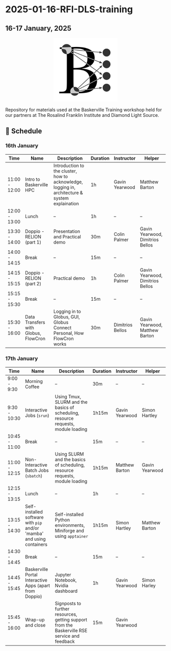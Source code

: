 # 2025-01-16-RFI-DLS-training

## 16-17 January, 2025

<center><img src="img/logo.png" alt="baskerville-logo" width="200"/></center>

Repository for materials used at the Baskerville Training workshop held for our partners at The Rosalind Franklin Institute and Diamond Light Source.

## :calendar: Schedule

### 16th January

| Time          | Name                                 | Description                                                                                     | Duration | Instructor       | Helper                           |
| ------------- | ------------------------------------ | ----------------------------------------------------------------------------------------------- | -------- | ---------------- | -------------------------------- |
| 11:00 - 12:00 | Intro to Baskerville HPC             | Introduction to the cluster, how to acknowledge, logging in, architecture & system explaination | 1h       | Gavin Yearwood   | Matthew Barton                   |
| 12:00 - 13:00 | Lunch                                | –                                                                                               | 1h       | –                | –                                |
| 13:30 - 14:00 | Doppio - RELION (part 1)             | Presentation and Practical demo                                                                 | 30m      | Colin Palmer     | Gavin Yearwood, Dimitrios Bellos |
| 14:00 - 14:15 | Break                                | –                                                                                               | 15m      | –                | –                                |
| 14:15 - 15:15 | Doppio - RELION (part 2)             | Practical demo                                                                                  | 1h       | Colin Palmer     | Gavin Yearwood, Dimitrios Bellos |
| 15:15 - 15:30 | Break                                | –                                                                                               | 15m      | –                | –                                |
| 15:30 - 16:00 | Data Transfers with Globus, FlowCron | Logging in to Globus, GUI, Globus Connect Personal, How FlowCron works                          | 30m      | Dimitrios Bellos | Gavin Yearwood, Matthew Barton   |

### 17th January

| Time          | Name                                                                   | Description                                                                                   | Duration | Instructor     | Helper         |
| ------------- | ---------------------------------------------------------------------- | --------------------------------------------------------------------------------------------- | -------- | -------------- | -------------- |
| 9:00 - 9:30   | Morning Coffee                                                         | –                                                                                             | 30m      | –              | –              |
| 9:30 - 10:30  | Interactive Jobs (`srun`)                                              | Using Tmux, SLURM and the basics of scheduling, resource requests, module loading             | 1h15m    | Gavin Yearwood | Simon Hartley  |
| 10:45 - 11:00 | Break                                                                  | –                                                                                             | 15m      | –              | –              |
| 11:00 - 12:15 | Non-Interactive Batch Jobs (`sbatch`)                                  | Using SLURM and the basics of scheduling, resource requests, module loading                   | 1h15m    | Matthew Barton | Gavin Yearwood |
| 12:15 - 13:15 | Lunch                                                                  | –                                                                                             | 1h       | –              | –              |
| 13:15 - 14:30 | Self-installed software with `pip` and/or 'mamba' and using containers | Self-installed Python environments, Miniforge and using `apptainer`                           | 1h15m    | Simon Hartley  | Matthew Barton |
| 14:30 - 14:45 | Break                                                                  | –                                                                                             | 15m      | –              | –              |
| 14:45 - 15:45 | Baskerville Portal Interactive Apps (apart from Doppio)                | Jupyter Notebook, Nvidia dashboard                                                            | 1h       | Gavin Yearwood | Simon Harley   |
| 15:45 - 16:00 | Wrap-up and close                                                      | Signposts to further resources, getting support from the Baskerville RSE service and feedback | 15m      | Gavin Yearwood |                |
